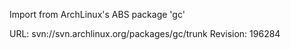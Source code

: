 Import from ArchLinux's ABS package 'gc'

URL: svn://svn.archlinux.org/packages/gc/trunk
Revision: 196284
